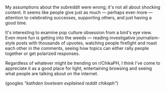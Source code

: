 My assumptions about the subreddit were wrong; it's not all about shocking content.
It seems like people give just as much — perhaps even more — attention to celebrating
successes, supporting others, and just having a good time.

It's interesting to examine pop culture obsession from a bird's eye view. Even more fun is getting into
the weeds — reading investigative journalism-style posts with thousands of upvotes,
watching people firefight and roast each other in the comments,
seeing how topics can either rally people together or get polarized responses.

Regardless of whatever might be trending on r/ChikaPH,
I think I've come to appreciate it as a good place for light, entertaining browsing
and seeing what people are talking about on the internet.

(googles _"kathden loveteam explained reddit chikaph"_)
